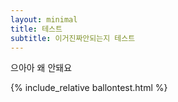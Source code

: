 ```yaml
---
layout: minimal
title: 테스트
subtitle: 이거진짜안되는지 테스트
---
```


으아아 왜 안돼요

{% include_relative ballontest.html %}
